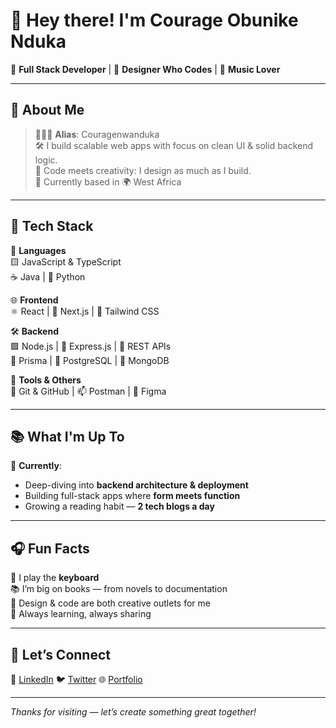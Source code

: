 # 👋 Hey there! I'm Courage Obunike Nduka

🎯 **Full Stack Developer** | 🎨 **Designer Who Codes** | 🎵 **Music Lover**

---

## 🧠 About Me

> 🧔🏽‍♂️ **Alias**: Couragenwanduka  
> 🛠️ I build scalable web apps with focus on clean UI & solid backend logic.  
> 🎨 Code meets creativity: I design as much as I build.  
> 📍 Currently based in 🌍 West Africa

---

## 🎨 Tech Stack

🧰 **Languages**  
🟨 JavaScript & TypeScript  
☕ Java | 🐍 Python

🌐 **Frontend**  
⚛️ React | 🔼 Next.js | 🎨 Tailwind CSS

🛠️ **Backend**  
🟩 Node.js | 🚂 Express.js | 🔄 REST APIs  
🧬 Prisma | 🐘 PostgreSQL | 🍃 MongoDB

🧪 **Tools & Others**  
🔧 Git & GitHub | 📫 Postman | 🎯 Figma

---

## 📚 What I'm Up To

🧱 **Currently**:
- Deep-diving into **backend architecture & deployment**
- Building full-stack apps where **form meets function**
- Growing a reading habit — **2 tech blogs a day**

---

## 🎧 Fun Facts

🎵 I play the **keyboard**  
📚 I’m big on books — from novels to documentation  
🎨 Design & code are both creative outlets for me  
💬 Always learning, always sharing

---

## 🤝 Let’s Connect

💼 [LinkedIn]([https://www.linkedin.com/in/your-link-here](https://www.linkedin.com/in/couragenduka?utm_source=share&utm_campaign=share_via&utm_content=profile&utm_medium=ios_app))  
🐦 [Twitter]([https://twitter.com/your-handle](https://x.com/couragenwaigbo?s=21))  
🌐 [Portfolio]([https://your-portfolio-link.com](https://my-portfolio-tau-seven-25.vercel.app/))

---

_Thanks for visiting — let’s create something great together!_



<!--
**Couragenwanduka/Couragenwanduka** is a ✨ _special_ ✨ repository because its `README.md` (this file) appears on your GitHub profile.

Here are some ideas to get you started:

- 🔭 I’m currently working on ...
- 🌱 I’m currently learning ...
- 👯 I’m looking to collaborate on ...
- 🤔 I’m looking for help with ...
- 💬 Ask me about ...
- 📫 How to reach me: ...
- 😄 Pronouns: ...
- ⚡ Fun fact: ...
-->
